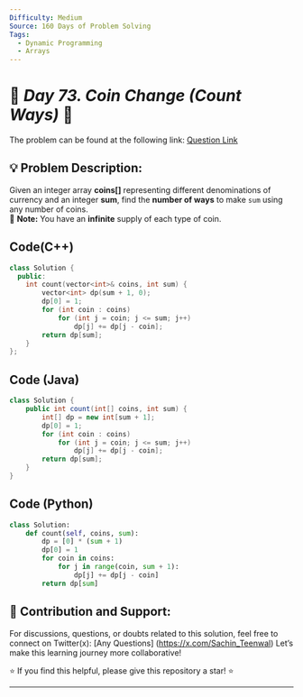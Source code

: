 ```yaml
---
Difficulty: Medium  
Source: 160 Days of Problem Solving  
Tags:
  - Dynamic Programming
  - Arrays
---
```


# 🚀 _Day 73. Coin Change (Count Ways)_ 🧠

The problem can be found at the following link: [Question Link](https://www.geeksforgeeks.org/batch/gfg-160-problems/track/dynamic-programming-gfg-160/problem/coin-change2448)  

## 💡 **Problem Description:**

Given an integer array **coins[]** representing different denominations of currency and an integer **sum**, find the **number of ways** to make `sum` using any number of coins.  
🔹 **Note:** You have an **infinite** supply of each type of coin.  


## Code(C++)
```cpp
class Solution {
  public:
    int count(vector<int>& coins, int sum) {
        vector<int> dp(sum + 1, 0);
        dp[0] = 1;
        for (int coin : coins)
            for (int j = coin; j <= sum; j++)
                dp[j] += dp[j - coin];
        return dp[sum];
    }
};
```

## Code (Java)

```java
class Solution {
    public int count(int[] coins, int sum) {
        int[] dp = new int[sum + 1];
        dp[0] = 1;
        for (int coin : coins)
            for (int j = coin; j <= sum; j++)
                dp[j] += dp[j - coin];
        return dp[sum];
    }
}
```

## Code (Python)

```python
class Solution:
    def count(self, coins, sum):
        dp = [0] * (sum + 1)
        dp[0] = 1
        for coin in coins:
            for j in range(coin, sum + 1):
                dp[j] += dp[j - coin]
        return dp[sum]
```



## 🎯 **Contribution and Support:**

For discussions, questions, or doubts related to this solution, feel free to connect on Twitter(x): [Any Questions] (https://x.com/Sachin_Teenwal) Let’s make this learning journey more collaborative!

⭐ If you find this helpful, please give this repository a star! ⭐

---
